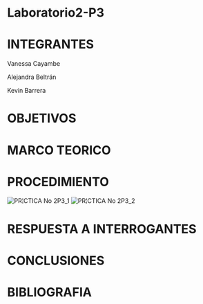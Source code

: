 # Laboratorio2-P3
# INTEGRANTES
Vanessa Cayambe

Alejandra Beltrán

Kevin Barrera
# OBJETIVOS
# MARCO TEORICO
# PROCEDIMIENTO

![PR¦CTICA No 2P3_1](https://user-images.githubusercontent.com/84421370/132275519-8d686e8f-4496-4b75-9713-4dd831ada84e.jpg)
![PR¦CTICA No 2P3_2](https://user-images.githubusercontent.com/84421370/132275526-9dba2b90-f641-493f-9e4b-5c0f4c606815.jpg)

# RESPUESTA A INTERROGANTES
# CONCLUSIONES
# BIBLIOGRAFIA

